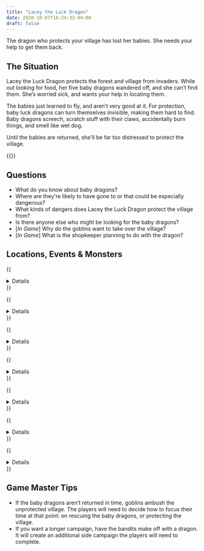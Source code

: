 ```yaml
---
title: "Lacey the Luck Dragon"
date: 2020-10-07T16:24:33-04:00
draft: false
---
```


The dragon who protects your village has lost her babies. She needs your help to get them back.

<div data-toc="In This Adventure"></div>



## The Situation

Lacey the Luck Dragon protects the forest and village from invaders. While out looking for food, her five baby dragons wandered off, and she can’t find them. She’s worried sick, and wants your help in locating them.

The babies just learned to fly, and aren’t very good at it. For protection, baby luck dragons can turn themselves invisible, making them hard to find. Baby dragons screech, scratch stuff with their claws, accidentally burn things, and smell like wet dog.

Until the babies are returned, she'll be far too distressed to protect the village.

{{<maps href="/downloads/map.pdf">}}



## Questions

- What do you know about baby dragons?
- Where are they're likely to have gone to or that could be especially dangerous?
- What kinds of dangers does Lacey the Luck Dragon protect the village from?
- Is there anyone else who might be looking for the baby dragons?
- [_In Game_] Why do the goblins want to take over the village?
- [_In Game_] What is the shopkeeper planning to do with the dragon?



## Locations, Events & Monsters

{{<details summary="The Forest." blurb="Tall trees and tangles of vines provide ample places for baby dragons to get stuck." margin="">}}
- _Events_
	+ The baby dragon starts to fall from vines and is unable to fly
	+ Ambushed by bandits who attempt to buy (or steal) the dragon
	+ Surrounded by wolves or a bear after wandering off the beaten path
- _Monsters_
	+ Bandit
	+ Wolf
	+ Bear
{{</details>}}

{{<details summary="Spider Den." blurb="Among a grove a trees, a giant spider guards a massive web that could easy capture a baby dragon.">}}
- _Events_
	+ If they take too long, spider eggs burst open, sending a swarm of baby spiders after the adventurers
- _Monsters_
	+ Giant Spider
	+ Spider
{{</details>}}


{{<details summary="Mountain Cliffs." blurb="High up on the edge of the cliffs, a dragon just learning to fly could easily find themselves unable to get down.">}}
- _Events_
	+ After some time, goblins who live nearby hear the noise and come to check it out
	+ A rock slide (natural or set by the goblins) crashes down on the explorers
- _Monsters_
	+ Goblin
{{</details>}}

{{<details summary="The Supply Shop." blurb="A remote supply shop provides food and goods to weary travelers. But you can't help but notice something strange (smells, sounds, or smoke) coming from the the back room.">}}
- _Events_
	+ The noise/smoke/odor from the back room grows more intense
	+ The shopkeep kicks the adventurers out of their store
	+ Bandits hear the commotion and seize the opportunity
- _Monsters_
	+ Shopkeep
	+ Bandit
{{</details>}}

{{<details summary="Cave of the Sleeping Ogre." blurb="A cave system is home to a giant ogre and his cavern home. He happens to be asleep at the moment, but a giant pile of gold (and a baby dragon) lie behind him.">}}
- _Events_
	+ The ogre awakes... and he's not happy!
- _Monsters_
	+ Ogre
{{</details>}}

{{<details summary="The Tunnels." blurb="Beyond the Sleeping Ogre's home is a network of tunnels. Adventurers can escape into them if needed.">}}
- _Events_
	+ The tunnel caves in
	+ A section of floor collapses beneath the adventurers
	+ A mysterious gas fills the tunnel
	+ A deep pool of water blocks their way. There seems to be an opening at the bottom of it.
	+ A magical darkness envelops the party
- _Monsters_
	+ Rat
	+ Scorpion
	+ Slime/Ooze
	+ Giant Toad
	+ Ogre
{{</details>}}

{{<details summary="The Village." blurb="If the baby dragons aren't returned in time, goblins ambush the unprotected village." margin="true">}}
- _Monsters_
	+ Goblin
{{</details>}}



## Game Master Tips

- If the baby dragons aren’t returned in time, goblins ambush the unprotected village. The players will need to decide how to focus their time at that point: on rescuing the baby dragons, or protecting the village.
- If you want a longer campaign, have the bandits make off with a dragon. It will create an additional side campaign the players will need to complete.